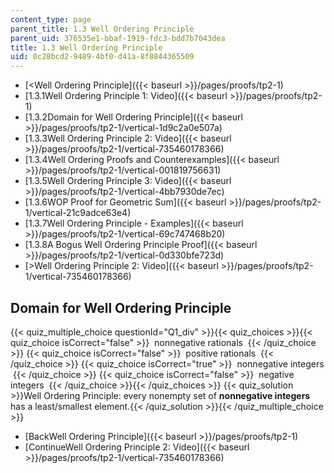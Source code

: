 ```yaml
---
content_type: page
parent_title: 1.3 Well Ordering Principle
parent_uid: 376535e1-bbaf-1919-fdc3-bdd7b7043dea
title: 1.3 Well Ordering Principle
uid: 0c28bcd2-9489-4bf0-d41a-8f8844365509
---
```


*   [\<Well Ordering Principle]({{< baseurl >}}/pages/proofs/tp2-1)
*   [1.3.1Well Ordering Principle 1: Video]({{< baseurl >}}/pages/proofs/tp2-1)
*   [1.3.2Domain for Well Ordering Principle]({{< baseurl >}}/pages/proofs/tp2-1/vertical-1d9c2a0e507a)
*   [1.3.3Well Ordering Principle 2: Video]({{< baseurl >}}/pages/proofs/tp2-1/vertical-735460178366)
*   [1.3.4Well Ordering Proofs and Counterexamples]({{< baseurl >}}/pages/proofs/tp2-1/vertical-001819756631)
*   [1.3.5Well Ordering Principle 3: Video]({{< baseurl >}}/pages/proofs/tp2-1/vertical-4bb7930de7ec)
*   [1.3.6WOP Proof for Geometric Sum]({{< baseurl >}}/pages/proofs/tp2-1/vertical-21c9adce63e4)
*   [1.3.7Well Ordering Principle - Examples]({{< baseurl >}}/pages/proofs/tp2-1/vertical-69c747468b20)
*   [1.3.8A Bogus Well Ordering Principle Proof]({{< baseurl >}}/pages/proofs/tp2-1/vertical-0d330bfe723d)
*   [\>Well Ordering Principle 2: Video]({{< baseurl >}}/pages/proofs/tp2-1/vertical-735460178366)

Domain for Well Ordering Principle
----------------------------------

  
{{< quiz_multiple_choice questionId="Q1_div" >}}{{< quiz_choices >}}{{< quiz_choice isCorrect="false" >}}&nbsp; nonnegative rationals &nbsp;{{< /quiz_choice >}}
{{< quiz_choice isCorrect="false" >}}&nbsp; positive rationals &nbsp;{{< /quiz_choice >}}
{{< quiz_choice isCorrect="true" >}}&nbsp; nonnegative integers &nbsp;{{< /quiz_choice >}}
{{< quiz_choice isCorrect="false" >}}&nbsp; negative integers &nbsp;{{< /quiz_choice >}}{{< /quiz_choices >}}
{{< quiz_solution >}}Well Ordering Principle: every nonempty set of **nonnegative integers** has a least/smallest element.{{< /quiz_solution >}}{{< /quiz_multiple_choice >}}

*   [BackWell Ordering Principle]({{< baseurl >}}/pages/proofs/tp2-1)
*   [ContinueWell Ordering Principle 2: Video]({{< baseurl >}}/pages/proofs/tp2-1/vertical-735460178366)